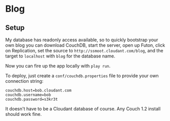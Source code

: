 # Blog

## Setup

My database has readonly access available, so to quickly bootstrap your own blog you can download CouchDB, start the
server, open up Futon, click on Replication, set the source to `http://ssmoot.cloudant.com/blog`, and the target to
`localhost` with `blog` for the database name.

Now you can fire up the app locally with `play run`.

To deploy, just create a `conf/couchdb.properties` file to provide your own connection string:

```properties
couchdb.host=bob.cloudant.com
couchdb.username=bob
couchdb.password=s3kr3t
```

It doesn't have to be a Cloudant database of course. Any Couch 1.2 install should work fine.
